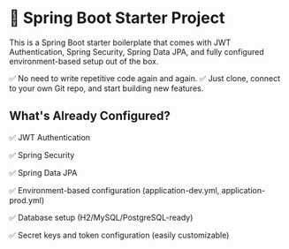 # 🚀 Spring Boot Starter Project
This is a Spring Boot starter boilerplate that comes with JWT Authentication, Spring Security, Spring Data JPA, and fully configured environment-based setup out of the box.

✅ No need to write repetitive code again and again.
✅ Just clone, connect to your own Git repo, and start building new features.

 ## What's Already Configured?
✅ JWT Authentication

✅ Spring Security

✅ Spring Data JPA

✅ Environment-based configuration (application-dev.yml, application-prod.yml)

✅ Database setup (H2/MySQL/PostgreSQL-ready)

✅ Secret keys and token configuration (easily customizable)
